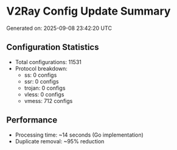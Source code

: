 # V2Ray Config Update Summary
Generated on: 2025-09-08 23:42:20 UTC

## Configuration Statistics
- Total configurations: 11531
- Protocol breakdown:
  - ss: 0 configs
  - ssr: 0 configs
  - trojan: 0 configs
  - vless: 0 configs
  - vmess: 712 configs

## Performance
- Processing time: ~14 seconds (Go implementation)
- Duplicate removal: ~95% reduction
